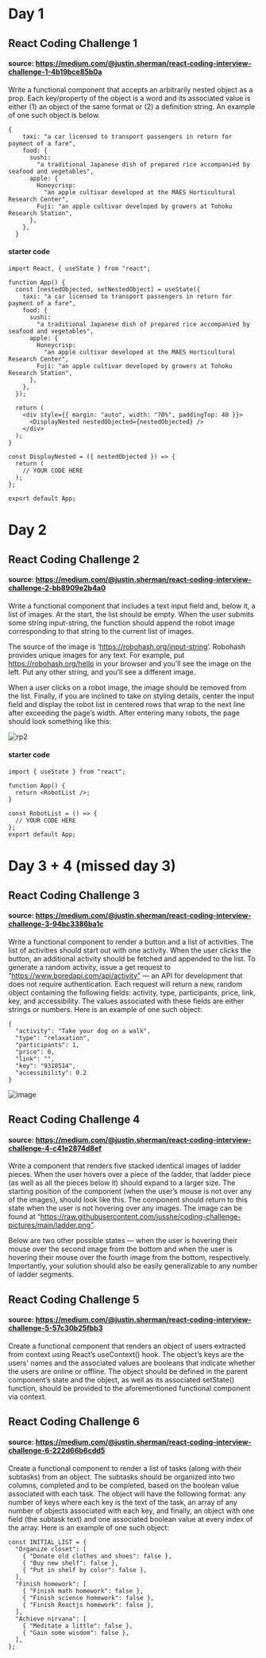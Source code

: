 # Day 1
## React Coding Challenge 1
#### source: https://medium.com/@justin.sherman/react-coding-interview-challenge-1-4b19bce85b0a

Write a functional component that accepts an arbitrarily nested object as a prop. Each key/property of the object is a word and its associated value is either (1) an object of the same format or (2) a definition string. An example of one such object is below.

```
{
    taxi: "a car licensed to transport passengers in return for payment of a fare",
    food: {
      sushi:
        "a traditional Japanese dish of prepared rice accompanied by seafood and vegetables",
      apple: {
        Honeycrisp:
          "an apple cultivar developed at the MAES Horticultural Research Center",
        Fuji: "an apple cultivar developed by growers at Tohoku Research Station",
      },
    },
  }
```
#### starter code
```
import React, { useState } from "react";

function App() {
  const [nestedObjected, setNestedObject] = useState({
    taxi: "a car licensed to transport passengers in return for payment of a fare",
    food: {
      sushi:
        "a traditional Japanese dish of prepared rice accompanied by seafood and vegetables",
      apple: {
        Honeycrisp:
          "an apple cultivar developed at the MAES Horticultural Research Center",
        Fuji: "an apple cultivar developed by growers at Tohoku Research Station",
      },
    },
  });

  return (
    <div style={{ margin: "auto", width: "70%", paddingTop: 40 }}>
      <DisplayNested nestedObjected={nestedObjected} />
    </div>
  );
}

const DisplayNested = ({ nestedObjected }) => {
  return (
    // YOUR CODE HERE
  );
};

export default App;
```
# Day 2
## React Coding Challenge 2
#### source: https://medium.com/@justin.sherman/react-coding-interview-challenge-2-bb8909e2b4a0

Write a functional component that includes a text input field and, below it, a list of images. At the start, the list should be empty. When the user submits some string input-string, the function should append the robot image corresponding to that string to the current list of images.

The source of the image is ‘https://robohash.org/input-string’. Robohash provides unique images for any text. For example, put https://robohash.org/hello in your browser and you’ll see the image on the left. Put any other string, and you’ll see a different image.

When a user clicks on a robot image, the image should be removed from the list. Finally, if you are inclined to take on styling details, center the input field and display the robot list in centered rows that wrap to the next line after exceeding the page’s width. After entering many robots, the page should look something like this:

![rp2](https://user-images.githubusercontent.com/14840506/172269480-b26c0905-3c34-4f72-96f7-e67a552564a0.PNG)

#### starter code

```
import { useState } from "react";

function App() {
  return <RobotList />;
}

const RobotList = () => {
  // YOUR CODE HERE
};
export default App;
```
# Day 3 + 4 (missed day 3)
## React Coding Challenge 3
#### source: https://medium.com/@justin.sherman/react-coding-interview-challenge-3-94bc3386ba1c

Write a functional component to render a button and a list of activities. The list of activities should start out with one activity. When the user clicks the button, an additional activity should be fetched and appended to the list. To generate a random activity, issue a get request to “https://www.boredapi.com/api/activity” — an API for development that does not require authentication. Each request will return a new, random object containing the following fields: activity, type, participants, price, link, key, and accessibility. The values associated with these fields are either strings or numbers. Here is an example of one such object:

```
{
  "activity": "Take your dog on a walk",
  "type": "relaxation",
  "participants": 1,
  "price": 0,
  "link": "",
  "key": "9318514",
  "accessibility": 0.2
}
```

![image](https://user-images.githubusercontent.com/14840506/173016383-fb4edad2-35f7-4647-8eea-63ceec354f2e.png)

## React Coding Challenge 4
#### source: https://medium.com/@justin.sherman/react-coding-interview-challenge-4-c41e2874d8ef

Write a component that renders five stacked identical images of ladder pieces. When the user hovers over a piece of the ladder, that ladder piece (as well as all the pieces below it) should expand to a larger size. The starting position of the component (when the user’s mouse is not over any of the images), should look like this. The component should return to this state when the user is not hovering over any images. The image can be found at “https://raw.githubusercontent.com/jusshe/coding-challenge-pictures/main/ladder.png”.

Below are two other possible states — when the user is hovering their mouse over the second image from the bottom and when the user is hovering their mouse over the fourth image from the bottom, respectively. Importantly, your solution should also be easily generalizable to any number of ladder segments.

## React Coding Challenge 5

#### source: https://medium.com/@justin.sherman/react-coding-interview-challenge-5-57c30b25fbb3

Create a functional component that renders an object of users extracted from context using React’s useContext() hook. The object’s keys are the users' names and the associated values are booleans that indicate whether the users are online or offline. The object should be defined in the parent component’s state and the object, as well as its associated setState() function, should be provided to the aforementioned functional component via context.

## React Coding Challenge 6
#### source: https://medium.com/@justin.sherman/react-coding-interview-challenge-6-222d66b6cdd5

Create a functional component to render a list of tasks (along with their subtasks) from an object. The subtasks should be organized into two columns, completed and to be completed, based on the boolean value associated with each task. The object will have the following format: any number of keys where each key is the text of the task, an array of any number of objects associated with each key, and finally, an object with one field (the subtask text) and one associated boolean value at every index of the array. Here is an example of one such object:

```
const INITIAL_LIST = {
  "Organize closet": [
    { "Donate old clothes and shoes": false },
    { "Buy new shelf": false },
    { "Put in shelf by color": false },
  ],
  "Finish homework": [
    { "Finish math homework": false },
    { "Finish science homework": false },
    { "Finish Reactjs homework": false },
  ],
  "Achieve nirvana": [
    { "Meditate a little": false },
    { "Gain some wisdom": false },
  ],
};
```
